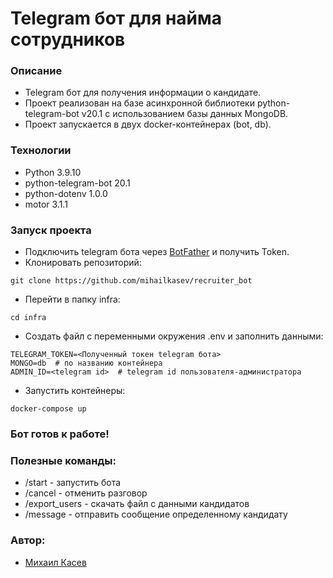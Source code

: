 # Telegram бот для найма сотрудников

### Описание
- Telegram бот для получения информации о кандидате.
- Проект реализован на базе асинхронной библиотеки python-telegram-bot v20.1 с использованием базы данных MongoDB.
- Проект запускается в двух docker-контейнерах (bot, db).

### Технологии
- Python 3.9.10
- python-telegram-bot 20.1
- python-dotenv 1.0.0
- motor 3.1.1

### Запуск проекта
- Подключить telegram бота через [BotFather](https://t.me/BotFather) и получить Token.
- Клонировать репозиторий:
```
git clone https://github.com/mihailkasev/recruiter_bot
```
- Перейти в папку infra:
```
cd infra
```
- Создать файл с переменными окружения .env и заполнить данными:
```
TELEGRAM_TOKEN=<Полученный токен telegram бота>
MONGO=db  # по названию контейнера
ADMIN_ID=<telegram id>  # telegram id пользователя-администратора
```
- Запустить контейнеры:
```
docker-compose up
```
### Бот готов к работе!

### Полезные команды:
- /start - запустить бота
- /cancel - отменить разговор
- /export_users - скачать файл с данными кандидатов
- /message - отправить сообщение определенному кандидату

### Автор:
- [Михаил Касев](https://github.com/mihailkasev/)
